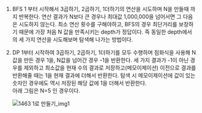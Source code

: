 1. BFS
   1 부터 시작해서 3곱하기, 2곱하기, 1더하기의 연산을 시도하며 N을 만들때 까지 반복한다. 연산 결과가 N보다 큰 경우나 최대값 1,000,000을 넘어서면 그 다음은 시도하지 않는다. 최소 연산 횟수를 구해야하고, BFS의 경우 최단거리를 보장하기 때문에 가장 처음 N 값을 만족시키는 depth가 정답이다. 즉 동일한 depth에서의 세 가지 연산을 시도해보며 탐색해 나가는 방법이다.

2. DP
   1부터 시작하여 3곱하기, 2곱하기, 1더하기를 모두 수행하며 점화식을 사용해 N값을 만든 경우 1을, N값을 넘어간 경우 -1을 반환한다. 세 가지 결과가 -1이 아닌 경우를 제외하고 최소값을 현재 수의 결과로 저장하고(메모이제이션) 이전으로 결과를 반환해줄 때는 1을 현재 결과에 더해서 반환한다. 탐색 시 메모이제이션에 값이 있는 숫자인 경우에도 역시 저장된 해당 값에 1을 더해서 반환한다.  
아래 그림은 N=5 인 경우이다. 

   ![1463 1로 만들기_img1](https://user-images.githubusercontent.com/19742979/81505237-c6b5ce80-9328-11ea-946f-5a429a91de77.png)

